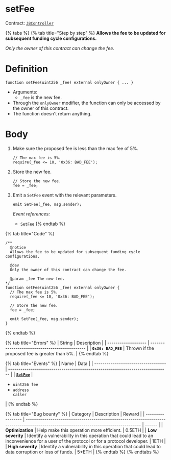 # setFee

Contract: [`JBController`](../)​‌

{% tabs %}
{% tab title="Step by step" %}
**Allows the fee to be updated for subsequent funding cycle configurations.**

_Only the owner of this contract can change the fee._

# Definition

```solidity
function setFee(uint256 _fee) external onlyOwner { ... }
```

* Arguments:
  * `_fee` is the new fee.
* Through the `onlyOwner` modifier, the function can only be accessed by the owner of this contract.
* The function doesn't return anything.

# Body

1.  Make sure the proposed fee is less than the max fee of 5%.

    ```solidity
    // The max fee is 5%.
    require(_fee <= 10, '0x36: BAD_FEE');
    ```

2.  Store the new fee.

    ```solidity
    // Store the new fee.
    fee = _fee;
    ```

3.  Emit a `SetFee` event with the relevant parameters.

    ```solidity
    emit SetFee(_fee, msg.sender);
    ```

    _Event references:_

    * [`SetFee`](../events/setfee.md)
{% endtab %}

{% tab title="Code" %}
```solidity
/** 
  @notice
  Allows the fee to be updated for subsequent funding cycle configurations.

  @dev
  Only the owner of this contract can change the fee.

  @param _fee The new fee.
*/
function setFee(uint256 _fee) external onlyOwner {
  // The max fee is 5%.
  require(_fee <= 10, '0x36: BAD_FEE');

  // Store the new fee.
  fee = _fee;

  emit SetFee(_fee, msg.sender);
}
```
{% endtab %}

{% tab title="Errors" %}
| String              | Description                                    |
| ------------------- | ---------------------------------------------- |
| **`0x36: BAD_FEE`** | Thrown if the proposed fee is greater than 5%. |
{% endtab %}

{% tab title="Events" %}
| Name                                | Data                                                                           |
| ----------------------------------- | ------------------------------------------------------------------------------ |
| [**`SetFee`**](../events/setfee.md) | <ul><li><code>uint256 fee</code></li><li><code>address caller</code></li></ul> |
{% endtab %}

{% tab title="Bug bounty" %}
| Category          | Description                                                                                                                            | Reward |
| ----------------- | -------------------------------------------------------------------------------------------------------------------------------------- | ------ |
| **Optimization**  | Help make this operation more efficient.                                                                                               | 0.5ETH |
| **Low severity**  | Identify a vulnerability in this operation that could lead to an inconvenience for a user of the protocol or for a protocol developer. | 1ETH   |
| **High severity** | Identify a vulnerability in this operation that could lead to data corruption or loss of funds.                                        | 5+ETH  |
{% endtab %}
{% endtabs %}

